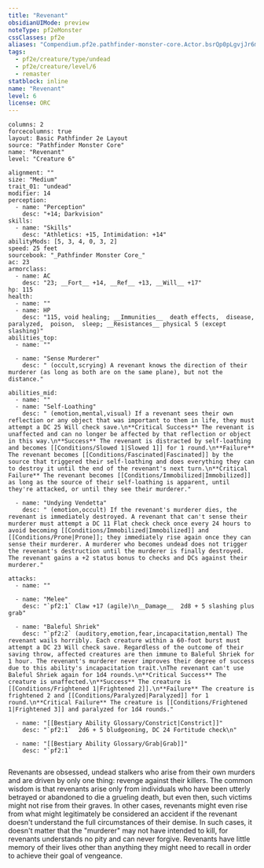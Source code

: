 ```yaml
---
title: "Revenant"
obsidianUIMode: preview
noteType: pf2eMonster
cssClasses: pf2e
aliases: "Compendium.pf2e.pathfinder-monster-core.Actor.bsrQp0pLgvjJr6mC" 
tags:
  - pf2e/creature/type/undead
  - pf2e/creature/level/6
  - remaster
statblock: inline
name: "Revenant"
level: 6
license: ORC
---
```


```statblock
columns: 2
forcecolumns: true
layout: Basic Pathfinder 2e Layout
source: "Pathfinder Monster Core"
name: "Revenant"
level: "Creature 6"

alignment: ""
size: "Medium"
trait_01: "undead"
modifier: 14
perception:
  - name: "Perception"
    desc: "+14; Darkvision"
skills:
  - name: "Skills"
    desc: "Athletics: +15, Intimidation: +14"
abilityMods: [5, 3, 4, 0, 3, 2]
speed: 25 feet
sourcebook: "_Pathfinder Monster Core_"
ac: 23
armorclass:
  - name: AC
    desc: "23; __Fort__ +14, __Ref__ +13, __Will__ +17"
hp: 115
health:
  - name: ""
  - name: HP
    desc: "115, void healing; __Immunities__  death effects,  disease,  paralyzed,  poison,  sleep; __Resistances__ physical 5 (except slashing)"
abilities_top:
  - name: ""

  - name: "Sense Murderer"
    desc: " (occult,scrying) A revenant knows the direction of their murderer (as long as both are on the same plane), but not the distance."

abilities_mid:
  - name: ""
  - name: "Self-Loathing"
    desc: " (emotion,mental,visual) If a revenant sees their own reflection or any object that was important to them in life, they must attempt a DC 25 Will check save.\n**Critical Success** The revenant is unaffected and can no longer be affected by that reflection or object in this way.\n**Success** The revenant is distracted by self-loathing and becomes [[Conditions/Slowed 1|Slowed 1]] for 1 round.\n**Failure** The revenant becomes [[Conditions/Fascinated|Fascinated]] by the source that triggered their self-loathing and does everything they can to destroy it until the end of the revenant's next turn.\n**Critical Failure** The revenant becomes [[Conditions/Immobilized|Immobilized]] as long as the source of their self-loathing is apparent, until they're attacked, or until they see their murderer."

  - name: "Undying Vendetta"
    desc: " (emotion,occult) If the revenant's murderer dies, the revenant is immediately destroyed. A revenant that can't sense their murderer must attempt a DC 11 Flat check check once every 24 hours to avoid becoming [[Conditions/Immobilized|Immobilized]] and [[Conditions/Prone|Prone]]; they immediately rise again once they can sense their murderer. A murderer who becomes undead does not trigger the revenant's destruction until the murderer is finally destroyed. The revenant gains a +2 status bonus to checks and DCs against their murderer."

attacks:
  - name: ""

  - name: "Melee"
    desc: "`pf2:1` Claw +17 (agile)\n__Damage__  2d8 + 5 slashing plus grab"

  - name: "Baleful Shriek"
    desc: "`pf2:2` (auditory,emotion,fear,incapacitation,mental) The revenant wails horribly. Each creature within a 60-foot burst must attempt a DC 23 Will check save. Regardless of the outcome of their saving throw, affected creatures are then immune to Baleful Shriek for 1 hour. The revenant's murderer never improves their degree of success due to this ability's incapacitation trait.\nThe revenant can't use Baleful Shriek again for 1d4 rounds.\n**Critical Success** The creature is unaffected.\n**Success** The creature is [[Conditions/Frightened 1|Frightened 2]].\n**Failure** The creature is frightened 2 and [[Conditions/Paralyzed|Paralyzed]] for 1 round.\n**Critical Failure** The creature is [[Conditions/Frightened 1|Frightened 3]] and paralyzed for 1d4 rounds."

  - name: "[[Bestiary Ability Glossary/Constrict|Constrict]]"
    desc: "`pf2:1`  2d6 + 5 bludgeoning, DC 24 Fortitude check\n"

  - name: "[[Bestiary Ability Glossary/Grab|Grab]]"
    desc: "`pf2:1`  "
 
```



Revenants are obsessed, undead stalkers who arise from their own murders and are driven by only one thing: revenge against their killers. The common wisdom is that revenants arise only from individuals who have been utterly betrayed or abandoned to die a grueling death, but even then, such victims might not rise from their graves. In other cases, revenants might even rise from what might legitimately be considered an accident if the revenant doesn't understand the full circumstances of their demise. In such cases, it doesn't matter that the "murderer" may not have intended to kill, for revenants understands no pity and can never forgive. Revenants have little memory of their lives other than anything they might need to recall in order to achieve their goal of vengeance.
